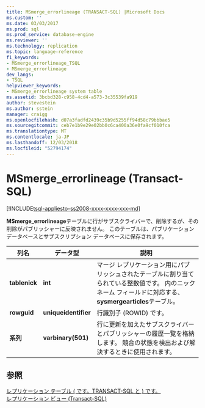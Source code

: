 ```yaml
---
title: MSmerge_errorlineage (TRANSACT-SQL) |Microsoft Docs
ms.custom: ''
ms.date: 03/03/2017
ms.prod: sql
ms.prod_service: database-engine
ms.reviewer: ''
ms.technology: replication
ms.topic: language-reference
f1_keywords:
- MSmerge_errorlineage_TSQL
- MSmerge_errorlineage
dev_langs:
- TSQL
helpviewer_keywords:
- MSmerge_errorlineage system table
ms.assetid: 3bcbd328-c958-4cd4-a573-3c35539fa919
author: stevestein
ms.author: sstein
manager: craigg
ms.openlocfilehash: d07a3fadfd2439c35b9d5255ff94d58c79bbbae5
ms.sourcegitcommit: ceb7e1b9e29e02bb0c6ca400a36e0fa9cf010fca
ms.translationtype: MT
ms.contentlocale: ja-JP
ms.lasthandoff: 12/03/2018
ms.locfileid: "52794174"
---
```

# <a name="msmergeerrorlineage-transact-sql"></a>MSmerge_errorlineage (Transact-SQL)
[!INCLUDE[tsql-appliesto-ss2008-xxxx-xxxx-xxx-md](../../includes/tsql-appliesto-ss2008-xxxx-xxxx-xxx-md.md)]

  **MSmerge_errorlineage**テーブルに行がサブスクライバーで、削除するが、その削除がパブリッシャーに反映されません。 このテーブルは、パブリケーション データベースとサブスクリプション データベースに保存されます。  
  
|列名|データ型|説明|  
|-----------------|---------------|-----------------|  
|**tablenick**|**int**|マージ レプリケーション用にパブリッシュされたテーブルに割り当てられている整数値です。 内のニックネーム フィールドに対応する、 **sysmergearticles**テーブル。|  
|**rowguid**|**uniqueidentifier**|行識別子 (ROWID) です。|  
|**系列**|**varbinary(501)**|行に更新を加えたサブスクライバーとパブリッシャーの履歴一覧を格納します。 競合の状態を検出および解決するときに使用されます。|  
  
## <a name="see-also"></a>参照  
 [レプリケーション テーブル &#40; です。TRANSACT-SQL と &#41; です。](../../relational-databases/system-tables/replication-tables-transact-sql.md)   
 [レプリケーション ビュー &#40;Transact-SQL&#41;](../../relational-databases/system-views/replication-views-transact-sql.md)  
  
  
